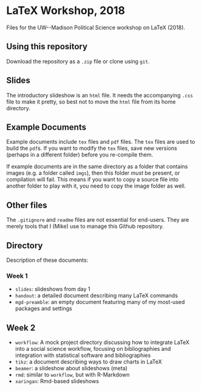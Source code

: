 # LaTeX Workshop, 2018

Files for the UW--Madison Political Science workshop on LaTeX (2018).


## Using this repository

Download the repository as a `.zip` file or clone using `git`. 

##  Slides

The introductory slideshow is an `html` file. It needs the accompanying `.css` file to make it pretty, so best not to move the `html` file from its home directory.

## Example Documents

Example documents include `tex` files and `pdf` files. The `tex` files are used to build the `pdf`s. If you want to modify the `tex` files, save new versions (perhaps in a different folder) before you re-compile them.

If example documents are in the same directory as a folder that contains images (e.g. a folder called `imgs`), then this folder *must* be present, or compilation will fail. This means if you want to copy a source file into another folder to play with it, you need to copy the image folder as well. 

## Other files

The `.gitignore` and `readme` files are not essential for end-users. They are merely tools that I (Mike) use to manage this Github repository.  


## Directory

Description of these documents:

### Week 1

- `slides`: slideshows from day 1
- `handout`: a detailed document describing many LaTeX commands
- `mgd-preamble`: an empty document featuring many of my most-used packages and settings

## Week 2

- `workflow`: A mock project directory discussing how to integrate LaTeX into a social science workflow, focusing on bibliographies and integration with statistical software and bibliographies
- `tikz`: a document describing ways to draw charts in LaTeX
- `beamer`: a slideshow about slideshows (meta)
- `rmd`: similar to `workflow`, but with R-Markdown
- `xaringan`: Rmd-based slideshows
